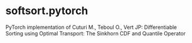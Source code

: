 # softsort.pytorch
PyTorch implementation of Cuturi M., Teboul O., Vert JP: Differentiable Sorting using Optimal Transport: The Sinkhorn CDF and Quantile Operator
